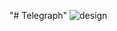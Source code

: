"# Telegraph" 
![design](https://github.com/Devlonic/Telegraf/assets/48646892/7f9bf2aa-eacb-44b5-9c2c-2e54d0bc84da)
